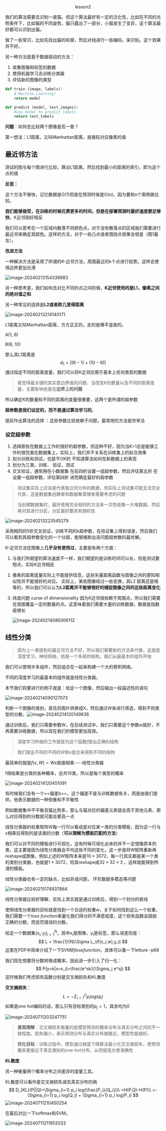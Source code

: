 <center>lesson2</center>

我们的算法需要去识别一直猫，但这个算法最好有一定的泛化性，比如在不同的光照条件下，比如猫的不同姿势，猫只露出了一部分，小猫发生了变异，这个算法最好都可以识别出猫。

做了一些常识，比如先找出猫的轮廓，然后对线进行一些编码，来识别。这个效果并不好。



另一种方法是基于数据驱动的方法：

1. 收集图像和标签的数据
2. 使用机器学习去训练分类器
3. 评估新的图像的类型

```python
def train (image, labels):
    # Machine Learning!
    return model

def predict (model, test_images):
    #use model to predict labels
    return test_tabels
```

**问题**：如何去比较两个图像是否一致？

第一想法：L1距离，又叫Manhattan距离，直接较对应像素的值



## 最近邻方法

测试的图与每个图进行比较，算出L1距离，然后找到最小的距离的索引，即为这个点的值

**反思：**

这个方法不够快，记忆数据是O(1)但是在预测时候是O(n)，因为要和n个案例做比较。

**我们能够接受，在训练的时候花费更多的时间，但是在部署预测时最好速度要足够快**，K近邻刚好相反

我们可以思考在一个区域内散落不同颜色点，对于没有散落点的区域我们需要进行最近邻来确定其颜色。这样的方法，对于一些凸点或者围绕点效果会很差（图1最左）。



**改进方法**

一种解决方法是采用了所谓的K-近邻方法，周围最近的k个点进行投票。这样会使得边界更加光滑

![image-20240213154339983](D:\zjPhD\notes\notes\AI\cs231n\图片\1.png)

另一种思考是，我们如何去对比不同的点之间的值，**K近邻使用的是L1，像素之间的绝对值之和**

 另一种常见的选择是**L2或者欧几里得距离**

![image-20240213214140171](D:\zjPhD\notes\notes\AI\cs231n\图片\2.png)

L1距离又叫Manhattan距离，方方正正的，走的是横平竖直的。

A(1, 6)

B(6, 10)

那么其L1距离是
$$
d_1 = |(6-1) + (10 - 6)|
$$
通过指定不同的距离度量，我们可以将K近邻应用于基本上任何类型的数据

> 我觉得最关键的其实是边界值的问题，当改变K的数量以及不同的距离度量，主要影响也是在**边界上的问题**

所以确定K的数量和不同的距离的度量很重要，这两个是所谓的超参数

**超参数是我们设定的，而不是通过算法学习的**。

提前作出算法的选择 ：这些参数比较依赖于问题，最常用的方法是穷举法

### 设定超参数

1. 选择那些在数据上工作的很好的超参数，但这种不好，因为当K=1总是能够工作的很完美在数据集上，实际上，我们并不关系在训练集上的拟合效果
2. 划分训练和测试，也是不OK的 不知道算法如何在新数据上的表现
3. 划分为三类，训练、 验证，测试
4. 交叉验证，通常用在小数据集
   在前四折设置一组超参数，然后评估第五折
   在设置一组超参数，评估第四折
   进而确定最好的超参数

> 测试集实际上应该是代表独立同分布的数据，但实际上测试集可能无法完全代表，这是数据集创建者和数据集管理者需要考虑的问题
>
> 当创建数据集时，最好使用完全相同的方法来一次性收集一大堆数据，然后再对其进行分区，分区最好要具有随机性

![image-20240213223545279](D:\zjPhD\notes\notes\AI\cs231n\图片\3.png)

采用相同的5折交叉验证，训练不同的k超参数，在验证集上得到误差，然后我们可以看到其超参数变化的一个分部，能够推断出该问题超参数的最优解。



K-近邻方法在图像上**几乎没有使用过**，主要是有两个方面：

1. 与我们所期望的算法速度不一样，我们期望的是训练时间可以长，但是测试要短点，实际K近邻相反
2. 像素的距离度量实际上不能提供信息，这些矢量距离函数与图像之间的感知相似性并不能很好的对应。
   实际上，某些图像经过一些变换，其L2 距离还是相等的，所以我们可以认为**L2距离并不能够很好的捕捉图像之间的这些距离变化**
3. 纬度问题 curse of dimensionality
   因为K近邻很依赖于周围点，所以我们需要在周围覆盖一定的数量的点。这意味着我们需要大量的训练数据，数据是指数级增长

   ![image-20240214085006112](D:\zjPhD\notes\notes\AI\cs231n\图片\4.png)



## 线性分类

> 因为上一章提到的最近邻方法不好，所以我们需要新的方法来代替，这就是深度学习，神经网络，他是一个多层的结构，我们从最基本的组件开始

我们可以使用许多组件，然后组合在一起来构建一个大的卷积网络。

不同的深度学习的最基本的组件就是线性分类器。

本节我们将要进行的例子就是：给定一个图像，然后输出一段描述性的语句

![image-20240214090127073](D:\zjPhD\notes\notes\AI\cs231n\图片\5.png)

 判断一个图像的类别，首先将图片转换成X，然后通过W来进行筛选，得到不同类型的分数。![image-20240214120149636](D:\zjPhD\notes\notes\AI\cs231n\图片\6.png)

通过训练后，我们只需要参数W，在后续测试中，我们只需要这个参数w就好，不再需要训练数据，所以现在我们的模型更加高效。

> 深度学习所做的工作就是为这个函数$f$提出正确的结构
>
> 我们提出不同的不同的$W$和$x$组合来得到不同的结构

最简单的就是$f(x,W) = Wx$直接相乘----线性分类器

f得结果是分类的各种概率，总共10类，所以是每个类型的概率

![image-20240214120451091](D:\zjPhD\notes\notes\AI\cs231n\图片\7.png)

有时候我们会有一个==偏差b==，这个偏差不是与训练数据有关，而是由我们提供，他表示数据的一种侧重和不平衡性

例如数据集中不平衡且猫比狗多，那么与猫对应的偏差元素就会高于其他元素，那么对应得到的分数就可能会更高一点



线性分类器的权重矩阵W每一行可以看成是对应某一类的分类模板，因为这一行与x相乘后得到的是该类的分数（**可以理解为模板匹配的方法**）

我们可以对不同的模板进行可视化，这有时候可视化出来的并不一定很像原本的类，这主要是因为线性分类器会平均这些不同的变化，这一步是将W矩阵重新再reshape成图像，例如上述的W矩阵本来是$10\times3072$，每一行其实都是某一个类的类别分类器，也就是$1×3072$，将其reshape成$32 \times 32\times 3$ ，这样就能得到所谓的模板。

线性分类器也有一定的缺点，比如异或问题， 环形数据多模态等问题

![image-20240215174937864](D:\zjPhD\notes\notes\AI\cs231n\图片\8.png)

线性分类器比较好理解，实际上其实就是通过训练后，得到一个划分的直线



使用线性分类器的目标就是找到一个合适的权重$w$，关于如何找到这么一个权重，我们需要一个$loss\ function$来量化我们得分的不满意程度，这个损失函数会鼓励正确的分数，而惩罚错误的分数。

给定一个数据集${(x_i,y_i)}_{i=1}^{N}$，其中$x_i$是图像，$y_i$是标签，那么误差则是：
$$
L = \frac{1}{N}\Sigma L_i(f(x_i,w),y_i)
$$
这里在PDF中简单介绍了一下SVM的$loss function$，具体可以看一下letture -p68

我们现在想要将分数转换成概率，因此进一步引入了归一化：
$$
P(y=k|x=x_i)=\frac{e^sk}{\Sigma_j e^sj}
$$
这时候我们考虑损失函数分别是交叉熵损失和KL散度

**交叉熵损失**：
$$
L=-\Sigma_{i=1}^C p_i log(q_i)
$$
如果是$one\ hot$编码的话，那么只有目标类别的$p_j=1$，其余均为0

![image-20240711203247751](图片/9.png)

> **直观理解**：交叉熵损失衡量的是模型预测的概率分布与真实分布之间的不一致程度。损失越小，表示预测分布与真实分布越接近，模型性能越好。
>
> **优化目标**：训练过程中，模型通过梯度下降算法最小化交叉熵损失，使预测概率更接近于真实类别的one-hot分布，从而提高分类准确性

**KL散度**

另一种衡量两个概率分布之间差异的度量工具。

KL散度可以看作是交叉熵损失减去真实分布的熵
$$
D_{KL}(P||Q)=\Sigma_{i=1} p_i log(\frac{P_i}{Q_i})\\
=H(P,Q)-H(P)\\
=-\Sigma_{i=1} p_i log(Q_i) + \Sigma_{i=1} p_i log(P_i)
$$
![image-20240711210450254](D:\zjPhD\notes\notes\AI\cs231n\图片\10.png)

在最后对比一下softmax和SVM。

![image-20240711211952033](D:\zjPhD\notes\notes\AI\cs231n\图片\11.png)
